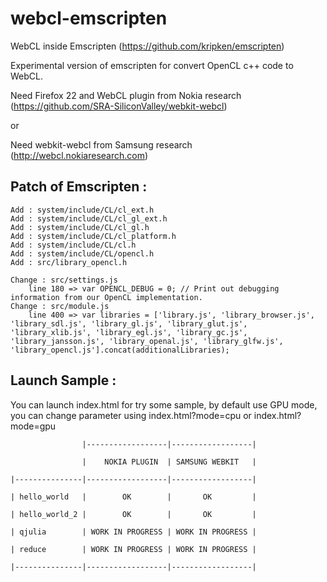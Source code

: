 webcl-emscripten
================

WebCL inside Emscripten (https://github.com/kripken/emscripten)

Experimental version of emscripten for convert OpenCL c++ code to WebCL.

Need Firefox 22 and WebCL plugin from Nokia research (https://github.com/SRA-SiliconValley/webkit-webcl)

or

Need webkit-webcl from Samsung research (http://webcl.nokiaresearch.com)

Patch of Emscripten :
---------------------

	Add : system/include/CL/cl_ext.h
	Add : system/include/CL/cl_gl_ext.h
	Add : system/include/CL/cl_gl.h
	Add : system/include/CL/cl_platform.h
	Add : system/include/CL/cl.h
	Add : system/include/CL/opencl.h
	Add : src/library_opencl.h

	Change : src/settings.js
		line 180 => var OPENCL_DEBUG = 0; // Print out debugging information from our OpenCL implementation.
	Change : src/module.js
		line 400 => var libraries = ['library.js', 'library_browser.js', 'library_sdl.js', 'library_gl.js', 'library_glut.js', 'library_xlib.js', 'library_egl.js', 'library_gc.js', 'library_jansson.js', 'library_openal.js', 'library_glfw.js', 'library_opencl.js'].concat(additionalLibraries);


Launch Sample :
---------------

You can launch index.html for try some sample, by default use GPU mode, you can change parameter using index.html?mode=cpu or index.html?mode=gpu

					|------------------|------------------|
					
					|    NOKIA PLUGIN  | SAMSUNG WEBKIT   |
          
    |---------------|------------------|------------------|
                 	
	| hello_world	|		 OK		   |	   OK		  |

	| hello_world_2	|		 OK		   |	   OK		  |

	| qjulia		| WORK IN PROGRESS | WORK IN PROGRESS |

	| reduce		| WORK IN PROGRESS | WORK IN PROGRESS |

	|---------------|------------------|------------------|
